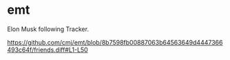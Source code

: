 # emt
Elon Musk following Tracker.

https://github.com/cmj/emt/blob/8b7598fb00887063b64563649d4447366493c64f/friends.diff#L1-L50
